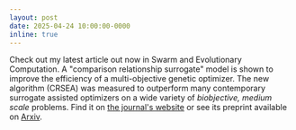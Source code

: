 ```yaml
---
layout: post
date: 2025-04-24 10:00:00-0000
inline: true
---
```


Check out my latest article out now in Swarm and Evolutionary Computation.
A "comparison relationship surrogate" model is shown to improve the efficiency of a multi-objective genetic optimizer.
The new algorithm (CRSEA) was measured to outperform many contemporary surrogate assisted optimizers on a wide variety of *biobjective, medium scale* problems.
Find it on [the journal's website](https://doi.org/10.1016/j.swevo.2025.101947) or see its preprint available on [Arxiv](https://arxiv.org/abs/2504.19411).
